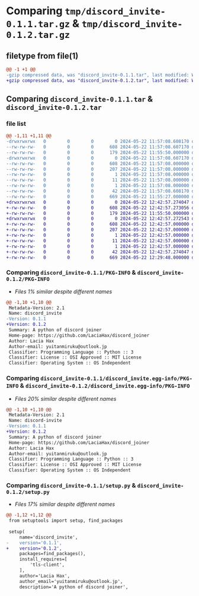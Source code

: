 # Comparing `tmp/discord_invite-0.1.1.tar.gz` & `tmp/discord_invite-0.1.2.tar.gz`

## filetype from file(1)

```diff
@@ -1 +1 @@
-gzip compressed data, was "discord_invite-0.1.1.tar", last modified: Wed May 22 11:57:08 2024, max compression
+gzip compressed data, was "discord_invite-0.1.2.tar", last modified: Wed May 22 12:42:57 2024, max compression
```

## Comparing `discord_invite-0.1.1.tar` & `discord_invite-0.1.2.tar`

### file list

```diff
@@ -1,11 +1,11 @@
-drwxrwxrwx   0        0        0        0 2024-05-22 11:57:08.608170 discord_invite-0.1.1/
--rw-rw-rw-   0        0        0      608 2024-05-22 11:57:08.607170 discord_invite-0.1.1/PKG-INFO
--rw-rw-rw-   0        0        0      179 2024-05-22 11:55:50.000000 discord_invite-0.1.1/README.md
-drwxrwxrwx   0        0        0        0 2024-05-22 11:57:08.607170 discord_invite-0.1.1/discord_invite.egg-info/
--rw-rw-rw-   0        0        0      608 2024-05-22 11:57:08.000000 discord_invite-0.1.1/discord_invite.egg-info/PKG-INFO
--rw-rw-rw-   0        0        0      207 2024-05-22 11:57:08.000000 discord_invite-0.1.1/discord_invite.egg-info/SOURCES.txt
--rw-rw-rw-   0        0        0        1 2024-05-22 11:57:08.000000 discord_invite-0.1.1/discord_invite.egg-info/dependency_links.txt
--rw-rw-rw-   0        0        0       11 2024-05-22 11:57:08.000000 discord_invite-0.1.1/discord_invite.egg-info/requires.txt
--rw-rw-rw-   0        0        0        1 2024-05-22 11:57:08.000000 discord_invite-0.1.1/discord_invite.egg-info/top_level.txt
--rw-rw-rw-   0        0        0       42 2024-05-22 11:57:08.608170 discord_invite-0.1.1/setup.cfg
--rw-rw-rw-   0        0        0      669 2024-05-22 11:55:27.000000 discord_invite-0.1.1/setup.py
+drwxrwxrwx   0        0        0        0 2024-05-22 12:42:57.274047 discord_invite-0.1.2/
+-rw-rw-rw-   0        0        0      608 2024-05-22 12:42:57.273056 discord_invite-0.1.2/PKG-INFO
+-rw-rw-rw-   0        0        0      179 2024-05-22 11:55:50.000000 discord_invite-0.1.2/README.md
+drwxrwxrwx   0        0        0        0 2024-05-22 12:42:57.272543 discord_invite-0.1.2/discord_invite.egg-info/
+-rw-rw-rw-   0        0        0      608 2024-05-22 12:42:57.000000 discord_invite-0.1.2/discord_invite.egg-info/PKG-INFO
+-rw-rw-rw-   0        0        0      207 2024-05-22 12:42:57.000000 discord_invite-0.1.2/discord_invite.egg-info/SOURCES.txt
+-rw-rw-rw-   0        0        0        1 2024-05-22 12:42:57.000000 discord_invite-0.1.2/discord_invite.egg-info/dependency_links.txt
+-rw-rw-rw-   0        0        0       11 2024-05-22 12:42:57.000000 discord_invite-0.1.2/discord_invite.egg-info/requires.txt
+-rw-rw-rw-   0        0        0        1 2024-05-22 12:42:57.000000 discord_invite-0.1.2/discord_invite.egg-info/top_level.txt
+-rw-rw-rw-   0        0        0       42 2024-05-22 12:42:57.274047 discord_invite-0.1.2/setup.cfg
+-rw-rw-rw-   0        0        0      669 2024-05-22 12:29:48.000000 discord_invite-0.1.2/setup.py
```

### Comparing `discord_invite-0.1.1/PKG-INFO` & `discord_invite-0.1.2/PKG-INFO`

 * *Files 1% similar despite different names*

```diff
@@ -1,10 +1,10 @@
 Metadata-Version: 2.1
 Name: discord_invite
-Version: 0.1.1
+Version: 0.1.2
 Summary: A python of discord joiner
 Home-page: https://github.com/LaciaHax/discord_joiner
 Author: Lacia Hax
 Author-email: yuitanmiruku@outlook.jp
 Classifier: Programming Language :: Python :: 3
 Classifier: License :: OSI Approved :: MIT License
 Classifier: Operating System :: OS Independent
```

### Comparing `discord_invite-0.1.1/discord_invite.egg-info/PKG-INFO` & `discord_invite-0.1.2/discord_invite.egg-info/PKG-INFO`

 * *Files 20% similar despite different names*

```diff
@@ -1,10 +1,10 @@
 Metadata-Version: 2.1
 Name: discord-invite
-Version: 0.1.1
+Version: 0.1.2
 Summary: A python of discord joiner
 Home-page: https://github.com/LaciaHax/discord_joiner
 Author: Lacia Hax
 Author-email: yuitanmiruku@outlook.jp
 Classifier: Programming Language :: Python :: 3
 Classifier: License :: OSI Approved :: MIT License
 Classifier: Operating System :: OS Independent
```

### Comparing `discord_invite-0.1.1/setup.py` & `discord_invite-0.1.2/setup.py`

 * *Files 17% similar despite different names*

```diff
@@ -1,12 +1,12 @@
 from setuptools import setup, find_packages
 
 setup(
     name='discord_invite',
-    version='0.1.1',
+    version='0.1.2',
     packages=find_packages(),
     install_requires=[
         'tls-client',
     ],
     author='Lacia Hax',
     author_email='yuitanmiruku@outlook.jp',
     description='A python of discord joiner',
```

